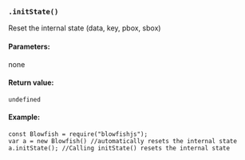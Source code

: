### `.initState()`
Reset the internal state (data, key, pbox, sbox)
#### Parameters:
none
#### Return value:
`undefined`
#### Example:
```
const Blowfish = require("blowfishjs");
var a = new Blowfish() //automatically resets the internal state
a.initState(); //Calling initState() resets the internal state
```
